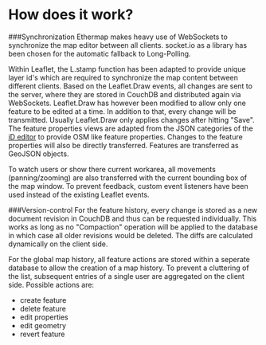 How does it work?
=========

###Synchronization
Ethermap makes heavy use of WebSockets to synchronize the map editor between all clients. socket.io as a library has been chosen for the automatic fallback to Long-Polling.

Within Leaflet, the L.stamp function has been adapted to provide unique layer id's which are required to synchronize the map content between different clients. Based on the Leaflet.Draw events, all changes are sent to the server, where they are stored in CouchDB and distributed again via WebSockets. Leaflet.Draw has however been modified to allow only one feature to be edited at a time. In addition to that, every change will be transmitted. Usually Leaflet.Draw only applies changes after hitting "Save".
The feature properties views are adapted from the JSON categories of the [iD editor](https://github.com/openstreetmap/iD) to provide OSM like feature properties. Changes to the feature properties will also be directly transferred.
Features are transferred as GeoJSON objects.

To watch users or show there current workarea, all movements (panning/zooming) are also transferred with the current bounding box of the map window. To prevent feedback, custom event listeners have been used instead of the existing Leaflet events. 

###Version-control
For the feature history, every change is stored as a new document revision in CouchDB and thus can be requested individually. This works as long as no "Compaction" operation will be applied to the database in which case all older revisions would be deleted. The diffs are calculated dynamically on the client side.

For the global map history, all feature actions are stored within a seperate database to allow the creation of a map history. To prevent a cluttering of the list, subsequent entries of a single user are aggregated on the client side. Possible actions are: 
 * create feature
 * delete feature
 * edit properties
 * edit geometry
 * revert feature
